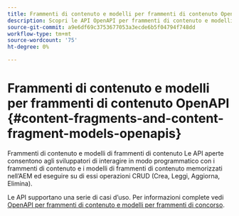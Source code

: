 ```yaml
---
title: Frammenti di contenuto e modelli per frammenti di contenuto OpenAPI
description: Scopri le API OpenAPI per frammenti di contenuto e modelli per frammenti di contenuto.
source-git-commit: a9e6df69c3753677053a3ecde6b5f04794f748dd
workflow-type: tm+mt
source-wordcount: '75'
ht-degree: 0%

---
```


# Frammenti di contenuto e modelli per frammenti di contenuto OpenAPI {#content-fragments-and-content-fragment-models-openapis}

Frammenti di contenuto e modelli di frammenti di contenuto Le API aperte consentono agli sviluppatori di interagire in modo programmatico con i frammenti di contenuto e i modelli di frammenti di contenuto memorizzati nell’AEM ed eseguire su di essi operazioni CRUD (Crea, Leggi, Aggiorna, Elimina).

Le API supportano una serie di casi d’uso. Per informazioni complete vedi [OpenAPI per frammenti di contenuto e modelli per frammenti di concorso](https://developer.adobe.com/experience-cloud/experience-manager-apis/api/stable/sites/).
